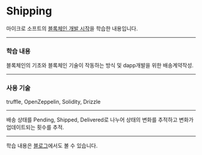 # Shipping
마이크로 소프트의 [블록체인 개발 시작](https://docs.microsoft.com/ko-kr/learn/paths/ethereum-blockchain-development/)을 학습한 내용입니다. 
___
### 학습 내용
블록체인의 기초와 블록체인 기술이 작동하는 방식 및 dapp개발을 위한 배송계약작성.
___
### 사용 기술
truffle, OpenZeppelin, Solidity, Drizzle
___

배송 상태를 Pending, Shipped, Delivered로 나누어 상태의 변화를 추적하고 변화가 업데이트되는 횟수를 추적.

___

학습 내용은 [블로그](https://velog.io/@nnoshel/series/microsoft-%EB%B8%94%EB%A1%9D%EC%B2%B4%EC%9D%B8-%EA%B0%9C%EB%B0%9C-%EC%8B%9C%EC%9E%91)에서도 볼 수 있습니다. 

